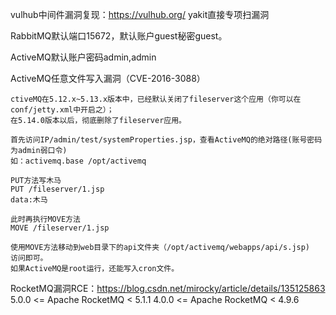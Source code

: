 vulhub中间件漏洞复现：<https://vulhub.org/>
yakit直接专项扫漏洞 

RabbitMQ默认端口15672，默认账户guest秘密guest。

ActiveMQ默认账户密码admin,admin

ActiveMQ任意文件写入漏洞（CVE-2016-3088）
```
ctiveMQ在5.12.x~5.13.x版本中，已经默认关闭了fileserver这个应用（你可以在conf/jetty.xml中开启之）；
在5.14.0版本以后，彻底删除了fileserver应用。

首先访问IP/admin/test/systemProperties.jsp，查看ActiveMQ的绝对路径(账号密码为admin弱口令)
如：activemq.base /opt/activemq

PUT方法写木马
PUT /fileserver/1.jsp 
data:木马

此时再执行MOVE方法
MOVE /fileserver/1.jsp

使用MOVE方法移动到web目录下的api文件夹（/opt/activemq/webapps/api/s.jsp)
访问即可。
如果ActiveMQ是root运行，还能写入cron文件。
```


RocketMQ漏洞RCE：<https://blog.csdn.net/mirocky/article/details/135125863>
5.0.0 <= Apache RocketMQ < 5.1.1
4.0.0 <= Apache RocketMQ < 4.9.6


